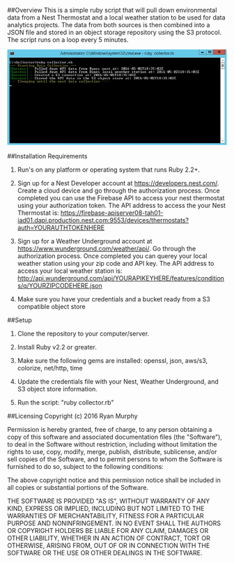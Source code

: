 ##Overview
This is a simple ruby script that will pull down environmental data from a Nest Thermostat and a local weather station to be used for data analytics projects. The data from both sources is then combined into a JSON file and stored in an object storage repository using the S3 protocol. The script runs on a loop every 5 minutes.

![img1](https://raw.githubusercontent.com/ryn1727/Weather-Collector/master/collector_running.JPG)


##Installation Requirements

1. Run's on any platform or operating system that runs Ruby 2.2+.

2. Sign up for a Nest Developer account at https://developers.nest.com/. Create a cloud device and go through the authorization process. Once completed you can use the Firebase API to access your nest thermostat using your authorization token. The API address to access the your Nest Thermostat is: https://firebase-apiserver08-tah01-iad01.dapi.production.nest.com:9553/devices/thermostats?auth=YOURAUTHTOKENHERE 

3. Sign up for a Weather Underground account at https://www.wunderground.com/weather/api/. Go through the authorization process. Once completed you can querey your local weather station using your zip code and API key. The API address to access your local weather station is: http://api.wunderground.com/api/YOURAPIKEYHERE/features/conditions/q/YOURZIPCODEHERE.json

4. Make sure you have your credentials and a bucket ready from a S3 compatible object store


##Setup
1. Clone the repository to your computer/server. 

2. Install Ruby v2.2 or greater.

3. Make sure the following gems are installed: openssl, json, aws/s3, colorize, net/http, time

4. Update the credentials file with your Nest, Weather Underground, and S3 object store information.

5. Run the script: "ruby collector.rb"


##Licensing
Copyright (c) 2016 Ryan Murphy

Permission is hereby granted, free of charge, to any person obtaining a copy of this software and associated documentation files (the "Software"), to deal in the Software without restriction, including without limitation the rights to use, copy, modify, merge, publish, distribute, sublicense, and/or sell copies of the Software, and to permit persons to whom the Software is furnished to do so, subject to the following conditions:

The above copyright notice and this permission notice shall be included in all copies or substantial portions of the Software.

THE SOFTWARE IS PROVIDED "AS IS", WITHOUT WARRANTY OF ANY KIND, EXPRESS OR IMPLIED, INCLUDING BUT NOT LIMITED TO THE WARRANTIES OF MERCHANTABILITY, FITNESS FOR A PARTICULAR PURPOSE AND NONINFRINGEMENT. IN NO EVENT SHALL THE AUTHORS OR COPYRIGHT HOLDERS BE LIABLE FOR ANY CLAIM, DAMAGES OR OTHER LIABILITY, WHETHER IN AN ACTION OF CONTRACT, TORT OR OTHERWISE, ARISING FROM, OUT OF OR IN CONNECTION WITH THE SOFTWARE OR THE USE OR OTHER DEALINGS IN THE SOFTWARE.
